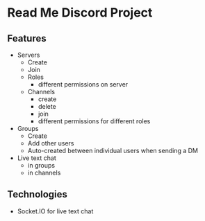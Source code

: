 # Read Me Discord Project

## Features

* Servers
  * Create
  * Join
  * Roles
    * different permissions on server
  * Channels
    * create
    * delete
    * join
    * different permissions for different roles
* Groups
  * Create
  * Add other users
  * Auto-created between individual users when sending a DM
* Live text chat
  * in groups
  * in channels

## Technologies

* Socket.IO for live text chat

